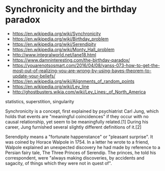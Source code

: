 # Synchronicity and the birthday paradox

- https://en.wikipedia.org/wiki/Synchronicity
- https://en.wikipedia.org/wiki/Birthday_problem
- https://en.wikipedia.org/wiki/Serendipity
- https://en.wikipedia.org/wiki/Monty_Hall_problem
- http://www.integralworld.net/lane18.html
- https://www.damninteresting.com/the-birthday-paradox/
- https://youarenotsosmart.com/2016/04/08/yanss-073-how-to-get-the-most-out-of-realizing-you-are-wrong-by-using-bayes-theorem-to-update-your-beliefs/
- https://en.wikipedia.org/wiki/Alignments_of_random_points
- https://en.wikipedia.org/wiki/Ley_line
- http://ghostbusters.wikia.com/wiki/Ley_Lines:_of_North_America

statistics, superstition, singularity

Synchronicity is a concept, first explained by psychiatrist Carl Jung, which holds that events are "meaningful coincidences" if they occur with no causal relationship, yet seem to be meaningfully related.[1] During his career, Jung furnished several slightly different definitions of it.[2]

Serendipity means a "fortunate happenstance" or "pleasant surprise". It was coined by Horace Walpole in 1754. In a letter he wrote to a friend, Walpole explained an unexpected discovery he had made by reference to a Persian fairy tale, The Three Princes of Serendip. The princes, he told his correspondent, were "always making discoveries, by accidents and sagacity, of things which they were not in quest of".
